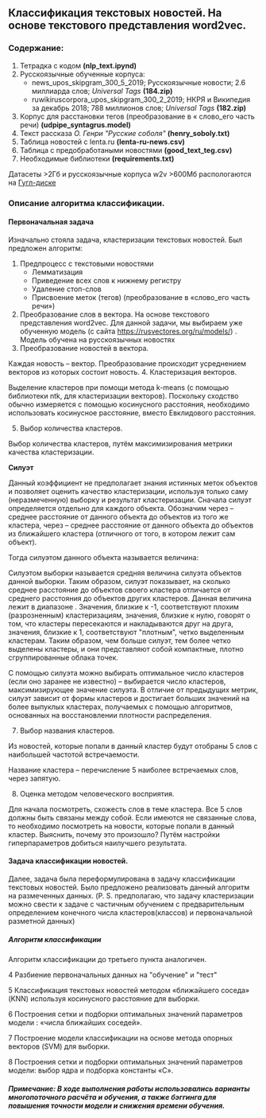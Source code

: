 ## Классификация текстовых новостей. На основе текстового представления word2vec.

### Содержание:
1. Тетрадка с кодом **(nlp_text.ipynd)**
2. Русскоязычные обученные корпуса: 
    * news_upos_skipgram_300_5_2019; Русскоязычные новости; 2.6 миллиарда слов; *Universal Tags* **(184.zip)**
    * ruwikiruscorpora_upos_skipgram_300_2_2019; НКРЯ и Википедия за декабрь 2018; 788 миллионов слов; *Universal Tags* **(182.zip)**
3. Корпус для расстановки тегов (преобразование в « слово_его часть речи) **(udpipe_syntagrus.model)**
4. Текст рассказа *О. Генри "Русские соболя"* **(henry_soboly.txt)**
5. Таблица новостей с lenta.ru **(lenta-ru-news.csv)**
6. Таблица с предобработаными новостями **(good_text_teg.csv)**
7. Необходимые библиотеки **(requirements.txt)**


Датасеты >2Гб и русскоязычные корпуса w2v >600Мб распологаются на [Гугл-диске](https://drive.google.com/drive/folders/1q1dbX2PJzbIbgO0eKxap9dNHtkMdEgKO?usp=sharing)


### Описание алгоритма классификации.
#### Первоначальная задача
Изначально стояла задача, кластеризации текстовых новостей. 
Был предложен алгоритм: 
1. Предпроцесс с текстовыми новостями
    * Лемматизация 
    * Приведение всех слов к нижнему регистру 
    * Удаление стоп-слов 
    * Присвоение меток (тегов) (преобразование в «слово_его часть речи»)
2. Преобразование слов в вектора. На основе текстового представления word2vec.
Для данной задачи, мы выбираем уже обученную модель (с сайта https://rusvectores.org/ru/models/) . Модель обучена на русскоязычных новостях
3. Преобразование новостей в вектора.

Каждая новость – вектор. Преобразование происходит усреднением векторов из которых состоит новость.
4. Кластеризация векторов.

Выделение кластеров при помощи метода k-means (с помощью библиотеки ntk, для кластеризации векторов). Поскольку сходство обычно измеряется с помощью косинусного расстояния, необходимо использовать косинусное расстояние, вместо Евклидового расстояния.

5. Выбор количества кластеров.

Выбор количества кластеров, путём максимизирования метрики качества кластеризации.

**Силуэт**

Данный коэффициент не предполагает знания истинных меток объектов и позволяет оценить качество кластеризации, используя только саму (неразмеченную) выборку и результат кластеризации. Сначала силуэт определяется отдельно для каждого объекта. Обозначим через – среднее расстояние от данного объекта до объектов из того же кластера, через – среднее расстояние от данного объекта до объектов из ближайшего кластера (отличного от того, в котором лежит сам объект).

Тогда силуэтом данного объекта называется величина:

Силуэтом выборки называется средняя величина силуэта объектов данной выборки. Таким образом, силуэт показывает, на сколько среднее расстояние до объектов своего кластера отличается от среднего расстояния до объектов других кластеров. Данная величина лежит в диапазоне . Значения, близкие к -1, соответствуют плохим (разрозненным) кластеризациям, значения, близкие к нулю, говорят о том, что кластеры пересекаются и накладываются друг на друга, значения, близкие к 1, соответствуют "плотным", четко выделенным кластерам. Таким образом, чем больше силуэт, тем более четко выделены кластеры, и они представляют собой компактные, плотно сгруппированные облака точек.

С помощью силуэта можно выбирать оптимальное число кластеров (если оно заранее не известно) – выбирается число кластеров, максимизирующее значение силуэта. В отличие от предыдущих метрик, силуэт зависит от формы кластеров и достигает больших значений на более выпуклых кластерах, получаемых с помощью алгоритмов, основанных на восстановлении плотности распределения.

7. Выбор названия кластеров.

Из новостей, которые попали в данный кластер будут отобраны 5 слов с наибольшей частотой встречаемости.

Название кластера – перечисление 5 наиболее встречаемых слов, через запятую.

8. Оценка методом человеческого восприятия.

Для начала посмотреть, схожесть слов в теме кластера. Все 5 слов должны быть связаны между собой. Если имеются не связанные слова, то необходимо посмотреть на новости, которые попали в данный кластер. Выяснить, почему это произошло? Путём настройки гиперпараметров добиться наилучшего результата.

#### Задача классификации новостей.
Далее, задача была переформулирована в задачу классификации текстовых новостей. Было предложено реализовать данный алгоритм на размеченных данных.
(P. S. предполагаю, что задачу кластеризации можно свести к задаче с частичным обучением с предварительным определением конечного числа кластеров(классов) и первоначальной разметной данных)

##### Алгоритм классификации
Алгоритм классификации до третьего пункта аналогичен. 

4 Разбиение первоначальных данных на "обучение" и "тест"

5 Классификация текстовых новостей методом «ближайшего соседа» (KNN) используя косинусного расстояние для выборки.

6 Построения сетки и подборки оптимальных значений параметров модели : «числа ближайших соседей».

7 Построение модели классификации на основе метода опорных векторов (SVM) для выборки.

8 Построения сетки и подборки оптимальных значений параметров модели: выбор ядра и подборка константы «С».

##### Примечание: В ходе выполнения работы использовались варианты многопоточного расчёта и обучения, а также бэггинга для повышения точности модели и снижения времени обучения.
